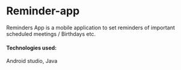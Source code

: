 # Reminder-app
Reminders App is a mobile application to set reminders of important scheduled meetings / Birthdays etc.  
#### Technologies used:
Android studio, Java
